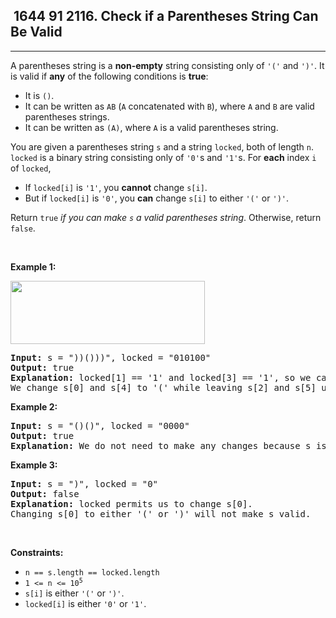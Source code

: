 <h2> 1644 91
2116. Check if a Parentheses String Can Be Valid</h2><hr><div><p>A parentheses string is a <strong>non-empty</strong> string consisting only of <code>'('</code> and <code>')'</code>. It is valid if <strong>any</strong> of the following conditions is <strong>true</strong>:</p>

<ul>
	<li>It is <code>()</code>.</li>
	<li>It can be written as <code>AB</code> (<code>A</code> concatenated with <code>B</code>), where <code>A</code> and <code>B</code> are valid parentheses strings.</li>
	<li>It can be written as <code>(A)</code>, where <code>A</code> is a valid parentheses string.</li>
</ul>

<p>You are given a parentheses string <code>s</code> and a string <code>locked</code>, both of length <code>n</code>. <code>locked</code> is a binary string consisting only of <code>'0'</code>s and <code>'1'</code>s. For <strong>each</strong> index <code>i</code> of <code>locked</code>,</p>

<ul>
	<li>If <code>locked[i]</code> is <code>'1'</code>, you <strong>cannot</strong> change <code>s[i]</code>.</li>
	<li>But if <code>locked[i]</code> is <code>'0'</code>, you <strong>can</strong> change <code>s[i]</code> to either <code>'('</code> or <code>')'</code>.</li>
</ul>

<p>Return <code>true</code> <em>if you can make <code>s</code> a valid parentheses string</em>. Otherwise, return <code>false</code>.</p>

<p>&nbsp;</p>
<p><strong class="example">Example 1:</strong></p>
<img alt="" src="https://assets.leetcode.com/uploads/2021/11/06/eg1.png" style="width: 311px; height: 101px;">
<pre><strong>Input:</strong> s = "))()))", locked = "010100"
<strong>Output:</strong> true
<strong>Explanation:</strong> locked[1] == '1' and locked[3] == '1', so we cannot change s[1] or s[3].
We change s[0] and s[4] to '(' while leaving s[2] and s[5] unchanged to make s valid.</pre>

<p><strong class="example">Example 2:</strong></p>

<pre><strong>Input:</strong> s = "()()", locked = "0000"
<strong>Output:</strong> true
<strong>Explanation:</strong> We do not need to make any changes because s is already valid.
</pre>

<p><strong class="example">Example 3:</strong></p>

<pre><strong>Input:</strong> s = ")", locked = "0"
<strong>Output:</strong> false
<strong>Explanation:</strong> locked permits us to change s[0]. 
Changing s[0] to either '(' or ')' will not make s valid.
</pre>

<p>&nbsp;</p>
<p><strong>Constraints:</strong></p>

<ul>
	<li><code>n == s.length == locked.length</code></li>
	<li><code>1 &lt;= n &lt;= 10<sup>5</sup></code></li>
	<li><code>s[i]</code> is either <code>'('</code> or <code>')'</code>.</li>
	<li><code>locked[i]</code> is either <code>'0'</code> or <code>'1'</code>.</li>
</ul>
</div>